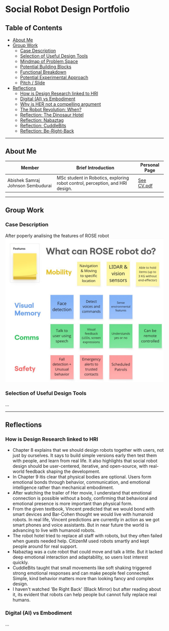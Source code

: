 # Social Robot Design Portfolio

## Table of Contents
- [About Me](#about-me)
- [Group Work](#group-work)
  - [Case Description](#case-description)
  - [Selection of Useful Design Tools](#selection-of-useful-design-tools)
  - [Mindmap of Problem Space](#mindmap-of-problem-space)
  - [Potential Building Blocks](#potential-building-blocks)
  - [Functional Breakdown](#functional-breakdown)
  - [Potential Experimental Approach](#potential-experimental-approach)
  - [Pitch / Slide](#pitch--slide)
- [Reflections](#reflections)
  - [How is Design Research linked to HRI](#how-is-design-research-linked-to-hri)
  - [Digital (AI) vs Embodiment](#digital-ai-vs-embodiment)
  - [Why is HER not a compelling argument](#why-is-her-not-a-compelling-argument)
  - [The Robot Revolution: When?](#the-robot-revolution-when)
  - [Reflection: The Dinosaur Hotel](#reflection-the-dinosaur-hotel)
  - [Reflection: Nabaztag](#reflection-nabaztag)
  - [Reflection: CuddleBits](#reflection-cuddlebits)
  - [Reflection: Be-Right-Back](#reflection-be-right-back)

---

## About Me

| Member     | Brief Introduction                                                                                                  | Personal Page |
|------------|---------------------------------------------------------------------------------------------------------------------|---------------|
| Abishek Samraj Johnson Sembudurai  | MSc student in Robotics, exploring robot control, perception, and HRI design.                                       | [See CV.pdf]() |

---

## Group Work

### Case Description
After poperly analising the features of ROSE robot [![Alt Text](Features.jpg)](Features.jpg)

### Selection of Useful Design Tools
...

---

## Reflections

### How is Design Research linked to HRI
-  Chapter 8 explains that we should design robots together with users, not just by ourselves. It says to build simple versions early then test them with people, and learn from real life. It also highlights that social robot design should be user-centered, iterative, and open-source, with real-world feedback shaping the development. 
-  In Chapter 9 itis clear that physical bodies are optional. Users form emotional bonds through behavior, communication, and emotional intelligence rather than mechanical embodiment.
-  After watching the trailer of Her movie, I understand that  emotional connection is possible without a body, confirming that behavioral and emotional presence is more important than physical form.
-  From the given textbook, Vincent predicted that we would bond with smart devices and Bar-Cohen thought we would live with humanoid robots. In real life, Vincent predictions are currently in action as we got smart phones and voice assistants. But in near future the world is advancing to live with humanoid robots.
-  The robot hotel tried to replace all staff with robots, but they often failed when guests needed help. CitizenM used robots smartly and kept people around for real support.
-  Nabaztag was a cute robot that could move and talk a little. But it lacked deep emotional interaction and adaptability, so users lost interest quickly.
-  CuddleBits taught that small movements like soft shaking triggered strong emotional responses and can make people feel connected. Simple, kind behavior matters more than looking fancy and complex design.
-  I haven't watched 'Be Right Back' (Black Mirror) but after reading about it, its evident that robots can help people but cannot fully replace real humans.


### Digital (AI) vs Embodiment
...
